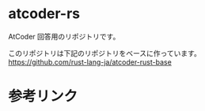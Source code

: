 # atcoder-rs

AtCoder 回答用のリポジトリです。

このリポジトリは下記のリポジトリをベースに作っています。
https://github.com/rust-lang-ja/atcoder-rust-base

# 参考リンク

[atcoder-rust-base]: https://github.com/rust-lang-ja/atcoder-rust-base
[atcoder]: https://atcoder.jp
[cargo-generate-crate]: https://crates.io/crates/cargo-generate
[list-of-templates]: https://github.com/rust-lang-ja/atcoder-rust-base/blob/master/README.md#用意されているテンプレート
[guidebook-ch06]: https://doc.rust-jp.rs/atcoder-rust-resources/atcoder-env/index.html
[2020 update (対象ライブラリの説明)]: https://github.com/rust-lang-ja/atcoder-rust-resources/wiki/2020-Update
